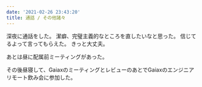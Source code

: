 ```yaml
---
date: '2021-02-26 23:43:20'
title: 通話 / その他諸々
---
```


深夜に通話をした。
潔癖、完璧主義的なところを直したいなと思った。
信じてるよって言ってもらえた。
きっと大丈夫。

あとは昼に配属前ミーティングがあった。

その後昼寝して、GaiaxのミーティングとレビューのあとでGaiaxのエンジニアリモート飲み会に参加した。